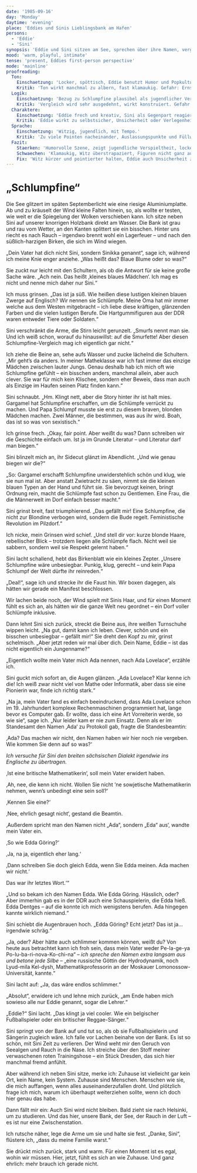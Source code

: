 ```yaml
---
date: '1985-09-16'
day: 'Monday'
daytime: 'evening'
place: 'Eddies und Sinis Lieblingsbank am Hafen'
persons:
  - 'Eddie'
  - 'Sini'
synopsis: 'Eddie und Sini sitzen am See, sprechen über ihre Namen, vergleichen Sini mit Schlumpfine und Eddie erzählt die Geschichte ihres Namens.'
mood: 'warm, playful, intimate'
tense: 'present, Eddies first-person perspective'
mode: 'mainline'
proofreading:
  Ton:
    Einschaetzung: 'Locker, spöttisch, Eddie benutzt Humor und Popkultur-Referenzen.'
    Kritik: 'Ton wirkt manchmal zu albern, fast klamaukig. Gefahr: Ernsthaftigkeit der Situation wird überspielt.'
  Logik:
    Einschaetzung: 'Bezug zu Schlumpfine plausibel als jugendlicher Vergleich.'
    Kritik: 'Vergleich wird sehr ausgedehnt, wirkt konstruiert. Gefahr der Überstrapazierung des Witzes.'
  Charaktere:
    Einschaetzung: 'Eddie frech und kreativ, Sini als Gegenpart reagiert nachvollziehbar.'
    Kritik: 'Eddie wirkt zu selbstsicher, Unsicherheit oder Verlegenheit fehlen. Sini bleibt in der Szene blass.'
  Sprache:
    Einschaetzung: 'Witzig, jugendlich, mit Tempo.'
    Kritik: 'Zu viele Pointen nacheinander, Auslassungspunkte und Füllwörter häufen sich. Gefahr von Redundanz.'
  Fazit:
    Staerken: 'Humorvolle Szene, zeigt jugendliche Verspieltheit, lockert die Handlung.'
    Schwaechen: 'Klamaukig, Witz überstrapaziert, Figuren nicht ganz ausgewogen.'
    Fix: 'Witz kürzer und pointierter halten, Eddie auch Unsicherheit zeigen, Sini aktiver einbinden.'
---
```


# „Schlumpfine“

Die See glitzert im späten Septemberlicht wie eine riesige Aluminiumplatte. Ab
und zu kräuselt der Wind kleine Falten hinein, so, als wollte er testen, wie
weit er die Spiegelung der Wolken verschieben kann. Ich sitze neben Sini auf
unserer knorrigen Holzbank direkt am Wasser. Die Bank ist grau und rau vom
Wetter, an den Kanten splittert sie ein bisschen. Hinter uns riecht es nach
Rauch – irgendwo brennt wohl ein Lagerfeuer – und nach den süßlich-harzigen
Birken, die sich im Wind wiegen.

„Dein Vater hat dich nicht Sini, sondern Sinikka genannt“, sage ich, während ich
meine Knie enger anziehe. „Was heißt das? Blaue Blume oder so was?“

Sie zuckt nur leicht mit den Schultern, als ob die Antwort für sie keine große
Sache wäre. „Ach nein. Das heißt ‚kleines blaues Mädchen‘. Ich mag es nicht und
nenne mich daher nur Sini.“

Ich muss grinsen. „Das ist ja süß. Wie heißen diese lustigen kleinen blauen
Zwerge auf Englisch? Wir nennen sie Schlümpfe. Meine Oma hat mir immer welche
aus dem Westen mitgebracht – ich liebe diese kräftigen, glänzenden Farben und
die vielen lustigen Berufe. Die Hartgummifiguren aus der DDR waren entweder
Tiere oder Soldaten.“

Sini verschränkt die Arme, die Stirn leicht gerunzelt. „Smurfs nennt man sie.
Und ich weiß schon, worauf du hinauswillst: auf die Smurfette! Aber diesen
Schlumpfine-Vergleich mag ich eigentlich gar nicht.“

Ich ziehe die Beine an, sehe aufs Wasser und zucke lächelnd die Schultern. „Mir
geht’s da anders. In meiner Matheklasse war ich fast immer das einzige Mädchen
zwischen lauter Jungs. Genau deshalb hab ich mich oft wie Schlumpfine gefühlt –
ein bisschen anders, manchmal allein, aber auch clever. Sie war für mich kein
Klischee, sondern eher Beweis, dass man auch als Einzige im Haufen seinen Platz
finden kann.“

Sini schnaubt. „Hm. Klingt nett, aber die Story hinter ihr ist halt mies.
Gargamel hat Schlumpfine erschaffen, um die Schlümpfe verrückt zu machen. Und
Papa Schlumpf musste sie erst zu diesem braven, blonden Mädchen machen. Zwei
Männer, die bestimmen, was aus ihr wird. Boah, das ist so was von sexistisch.“

Ich grinse frech. „Okay, fair point. Aber weißt du was? Dann schreiben wir die
Geschichte einfach um. Ist ja im Grunde Literatur – und Literatur darf man
biegen.“

Sini blinzelt mich an, ihr Sidecut glänzt im Abendlicht. „Und wie genau biegen
wir die?“

„So: Gargamel erschafft Schlumpfine unwiderstehlich schön und klug, wie sie nun
mal ist. Aber anstatt Zwietracht zu säen, nimmt sie die kleinen blauen Typen an
der Hand und führt sie. Sie bevorzugt keinen, bringt Ordnung rein, macht die
Schlümpfe fast schon zu Gentlemen. Eine Frau, die die Männerwelt im Dorf einfach
besser macht.“

Sini grinst breit, fast triumphierend. „Das gefällt mir! Eine Schlumpfine, die
nicht zur Blondine verbogen wird, sondern die Bude regelt. Feministische
Revolution im Pilzdorf.“

Ich nicke, mein Grinsen wird schief. „Und stell dir vor: kurze blonde Haare,
rebellischer Blick – trotzdem liegen alle Schlümpfe flach. Nicht weil sie
sabbern, sondern weil sie Respekt gelernt haben.“

Sini lacht schallend, hebt das Birkenblatt wie ein kleines Zepter. „Unsere
Schlumpfine wäre unbesiegbar. Punkig, klug, gerecht – und kein Papa Schlumpf der
Welt dürfte ihr reinreden.“

„Deal!“, sage ich und strecke ihr die Faust hin. Wir boxen dagegen, als hätten
wir gerade ein Manifest beschlossen.

Wir lachen beide noch, der Wind spielt mit Sinis Haar, und für einen Moment
fühlt es sich an, als hätten wir die ganze Welt neu geordnet – ein Dorf voller
Schlümpfe inklusive.

Dann lehnt Sini sich zurück, streckt die Beine aus, ihre weißen Turnschuhe
wippen leicht. „Na gut, damit kann ich leben. Clever, schön und ein bisschen
unbesiegbar – gefällt mir!“ Sie dreht den Kopf zu mir, grinst schelmisch. „Aber
jetzt reden wir mal über dich. Dein Name, Eddie – ist das nicht eigentlich ein
Jungenname?“

„Eigentlich wollte mein Vater mich Ada nennen, nach Ada Lovelace“, erzähle ich.

Sini guckt mich sofort an, die Augen glänzen. „Ada Lovelace? Klar kenne ich die!
Ich weiß zwar nicht viel von Mathe oder Informatik, aber dass sie eine Pionierin
war, finde ich richtig stark.“

„Na ja, mein Vater fand es einfach beeindruckend, dass Ada Lovelace schon im 19.
Jahrhundert komplexe Rechenmaschinen programmiert hat, lange bevor es Computer
gab. Er wollte, dass ich eine Art Vorreiterin werde, so wie sie“, sage ich. „Nur
leider kam er nie zum Einsatz. Denn als er im Standesamt den Namen ‚Ada‘ zu
Protokoll gab, fragte die Standesbeamtin:

‚Ada? Das machen wir nicht, den Namen haben wir hier noch nie vergeben. Wie
kommen Sie denn auf so was?‘

*Ich versuche für Sini den breiten sächsischen Dialekt irgendwie ins Englische
zu übertragen.*

‚Ist eine britische Mathematikerin‘, soll mein Vater erwidert haben.

‚Ah, nee, die kenn ich nicht. Wollen Sie nicht ’ne sowjetische Mathematikerin
nehmen, wenn’s unbedingt eine sein soll?‘

‚Kennen Sie eine?‘

‚Nee, ehrlich gesagt nicht‘, gestand die Beamtin.

‚Außerdem spricht man den Namen nicht „Ada“, sondern „Eda“ aus‘, wandte mein
Vater ein.

‚So wie Edda Göring?‘

‚Ja, na ja, eigentlich eher lang.‘

‚Dann schreiben Sie doch gleich Edda, wenn Sie Edda meinen. Ada machen wir
nicht.‘

Das war ihr letztes Wort.‘“

„Und so bekam ich den Namen Edda. Wie Edda Göring. Hässlich, oder? Aber immerhin
gab es in der DDR auch eine Schauspielerin, die Edda hieß. Edda Dentges – auf
die konnte ich mich wenigstens berufen. Ada hingegen kannte wirklich niemand.“

Sini schiebt die Augenbrauen hoch. „Edda Göring? Echt jetzt? Das ist ja…
irgendwie schräg.“

„Ja, oder? Aber hätte auch schlimmer kommen können, weißt du? Von heute aus
betrachtet kann ich froh sein, dass mein Vater weder Pe-la-ge-ya
Po-lu-ba-ri-nova-Ko-chi-na“ – *ich spreche den Namen extra langsam aus und
betone jede Silbe* – „eine russische Göttin der Hydrodynamik, noch Lyud-mila
Kel-dysh, Mathematikprofessorin an der Moskauer Lomonossow-Universität, kannte.“

Sini lacht auf: „Ja, das wäre endlos schlimmer.“

„Absolut“, erwidere ich und lehne mich zurück, „am Ende haben mich sowieso alle
nur Eddie genannt, sogar die Lehrer.“

„Eddie?“ Sini lacht. „Das klingt ja viel cooler. Wie ein belgischer
Fußballspieler oder ein britischer Reggae-Sänger.“

Sini springt von der Bank auf und tut so, als ob sie Fußballspielerin und
Sängerin zugleich wäre. Ich falle vor Lachen beinahe von der Bank. Es ist so
schön, mit Sini Zeit zu verlieren. Der Wind weht mir den Geruch von Seealgen und
Rauch in die Nase. Ich streiche über den Stoff meiner verwaschenen roten
Trainingshose – ein Stück Dresden, das sich hier manchmal fremd anfühlt.

Aber während ich neben Sini sitze, merke ich: Zuhause ist vielleicht gar kein
Ort, kein Name, kein System. Zuhause sind Menschen. Menschen wie sie, die mich
auffangen, wenn alles auseinanderzufallen droht. Und plötzlich frage ich mich,
warum ich überhaupt weiterziehen sollte, wenn ich doch hier genau das habe.

Dann fällt mir ein: Auch Sini wird nicht bleiben. Bald zieht sie nach Helsinki,
um zu studieren. Und das hier, unsere Bank, der See, der Rauch in der Luft – es
ist nur eine Zwischenstation.

Ich rutsche näher, lege die Arme um sie und halte sie fest. „Danke, Sini“,
flüstere ich, „dass du meine Familie warst.“

Sie drückt mich zurück, stark und warm. Für einen Moment ist es egal, wohin wir
müssen. Hier, jetzt, fühlt es sich an wie Zuhause. Und ganz ehrlich: mehr brauch
ich gerade nicht.
